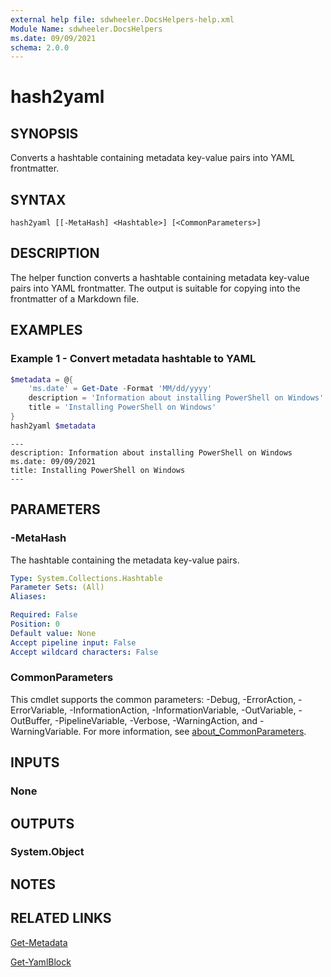 ```yaml
---
external help file: sdwheeler.DocsHelpers-help.xml
Module Name: sdwheeler.DocsHelpers
ms.date: 09/09/2021
schema: 2.0.0
---
```


# hash2yaml

## SYNOPSIS
Converts a hashtable containing metadata key-value pairs into YAML frontmatter.

## SYNTAX

```
hash2yaml [[-MetaHash] <Hashtable>] [<CommonParameters>]
```

## DESCRIPTION

The helper function converts a hashtable containing metadata key-value pairs into YAML frontmatter.
The output is suitable for copying into the frontmatter of a Markdown file.

## EXAMPLES

### Example 1 - Convert metadata hashtable to YAML

```powershell
$metadata = @{
    'ms.date' = Get-Date -Format 'MM/dd/yyyy'
    description = 'Information about installing PowerShell on Windows'
    title = 'Installing PowerShell on Windows'
}
hash2yaml $metadata
```

```Output
---
description: Information about installing PowerShell on Windows
ms.date: 09/09/2021
title: Installing PowerShell on Windows
---
```

## PARAMETERS

### -MetaHash

The hashtable containing the metadata key-value pairs.

```yaml
Type: System.Collections.Hashtable
Parameter Sets: (All)
Aliases:

Required: False
Position: 0
Default value: None
Accept pipeline input: False
Accept wildcard characters: False
```

### CommonParameters

This cmdlet supports the common parameters: -Debug, -ErrorAction, -ErrorVariable,
-InformationAction, -InformationVariable, -OutVariable, -OutBuffer, -PipelineVariable, -Verbose,
-WarningAction, and -WarningVariable. For more information, see
[about_CommonParameters](http://go.microsoft.com/fwlink/?LinkID=113216).

## INPUTS

### None

## OUTPUTS

### System.Object

## NOTES

## RELATED LINKS

[Get-Metadata](Get-Metadata.md)

[Get-YamlBlock](Get-YamlBlock.md)
